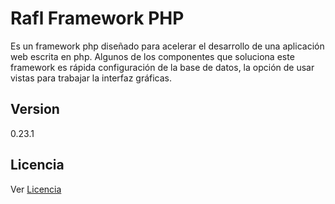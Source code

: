 Rafl Framework PHP
==================

Es un framework php diseñado para acelerar el desarrollo de una aplicación web escrita en php.
Algunos de los componentes que soluciona este framework es rápida configuración de la base de datos, la opción de usar vistas para trabajar la interfaz gráficas.

Version
-------
0.23.1

Licencia
--------

Ver [Licencia](https://raw.github.com/alfa30/ralf-framework-php/master/LICENSE.txt)